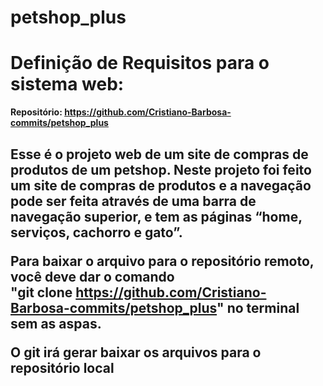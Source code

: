 # petshop_plus

<h1>Definição de Requisitos para o sistema web:</h1> 

<strong>Repositório: https://github.com/Cristiano-Barbosa-commits/petshop_plus</strong> 

<h2>Esse é o projeto web de um site de compras de produtos de um petshop. Neste projeto foi feito um site de compras de produtos e a navegação pode ser feita através de uma barra de navegação superior, e tem as páginas “home, serviços, cachorro e gato”. 

Para baixar o arquivo para o repositório remoto, você deve dar o comando 
<br>"git clone https://github.com/Cristiano-Barbosa-commits/petshop_plus" no terminal sem as aspas.

O git irá gerar baixar os arquivos para o repositório local
</h2>
